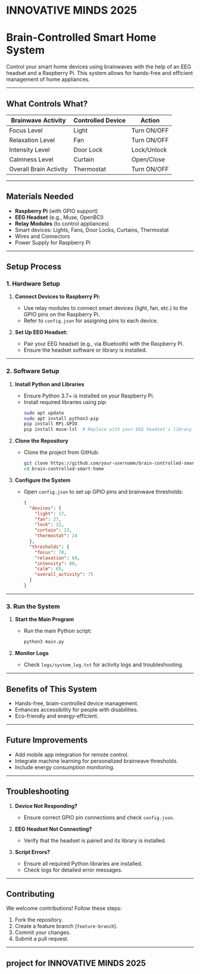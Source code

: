 #  INNOVATIVE MINDS 2025
# Brain-Controlled Smart Home System

Control your smart home devices using brainwaves with the help of an EEG headset and a Raspberry Pi. This system allows for hands-free and efficient management of home appliances.

---

## What Controls What?

| **Brainwave Activity** | **Controlled Device**     | **Action**                     |
|-------------------------|---------------------------|---------------------------------|
| Focus Level             | Light                    | Turn ON/OFF                   |
| Relaxation Level        | Fan                      | Turn ON/OFF                   |
| Intensity Level         | Door Lock               | Lock/Unlock                   |
| Calmness Level          | Curtain                 | Open/Close                    |
| Overall Brain Activity  | Thermostat              | Turn ON/OFF                   |

---

## Materials Needed

- **Raspberry Pi** (with GPIO support)
- **EEG Headset** (e.g., Muse, OpenBCI)
- **Relay Modules** (to control appliances)
- Smart devices: Lights, Fans, Door Locks, Curtains, Thermostat
- Wires and Connectors
- Power Supply for Raspberry Pi

---

## Setup Process

### 1. Hardware Setup
1. **Connect Devices to Raspberry Pi:**
   - Use relay modules to connect smart devices (light, fan, etc.) to the GPIO pins on the Raspberry Pi.
   - Refer to `config.json` for assigning pins to each device.

2. **Set Up EEG Headset:**
   - Pair your EEG headset (e.g., via Bluetooth) with the Raspberry Pi.
   - Ensure the headset software or library is installed.

---

### 2. Software Setup

1. **Install Python and Libraries**
   - Ensure Python 3.7+ is installed on your Raspberry Pi.
   - Install required libraries using pip:
     ```bash
     sudo apt update
     sudo apt install python3-pip
     pip install RPi.GPIO
     pip install muse-lsl  # Replace with your EEG headset's library
     ```

2. **Clone the Repository**
   - Clone the project from GitHub:
     ```bash
     git clone https://github.com/your-username/brain-controlled-smart-home.git
     cd brain-controlled-smart-home
     ```

3. **Configure the System**
   - Open `config.json` to set up GPIO pins and brainwave thresholds:
     ```json
     {
       "devices": {
         "light": 17,
         "fan": 27,
         "lock": 22,
         "curtain": 23,
         "thermostat": 24
       },
       "thresholds": {
         "focus": 70,
         "relaxation": 60,
         "intensity": 80,
         "calm": 65,
         "overall_activity": 75
       }
     }
     ```

---

### 3. Run the System

1. **Start the Main Program**
   - Run the main Python script:
     ```bash
     python3 main.py
     ```

2. **Monitor Logs**
   - Check `logs/system_log.txt` for activity logs and troubleshooting.

---

## Benefits of This System

- Hands-free, brain-controlled device management.
- Enhances accessibility for people with disabilities.
- Eco-friendly and energy-efficient.

---

## Future Improvements

- Add mobile app integration for remote control.
- Integrate machine learning for personalized brainwave thresholds.
- Include energy consumption monitoring.

---

## Troubleshooting

1. **Device Not Responding?**
   - Ensure correct GPIO pin connections and check `config.json`.
   
2. **EEG Headset Not Connecting?**
   - Verify that the headset is paired and its library is installed.

3. **Script Errors?**
   - Ensure all required Python libraries are installed.
   - Check logs for detailed error messages.

---

## Contributing

We welcome contributions! Follow these steps:
1. Fork the repository.
2. Create a feature branch (`feature-branch`).
3. Commit your changes.
4. Submit a pull request.

---

## project for INNOVATIVE MINDS 2025




